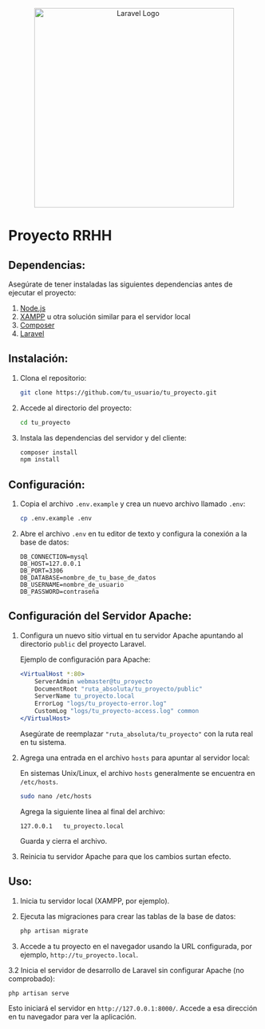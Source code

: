 <p align="center"><a href="https://laravel.com" target="_blank"><img src="https://raw.githubusercontent.com/laravel/art/master/logo-lockup/5%20SVG/2%20CMYK/1%20Full%20Color/laravel-logolockup-cmyk-red.svg" width="400" alt="Laravel Logo"></a></p>

# Proyecto RRHH

## Dependencias:

Asegúrate de tener instaladas las siguientes dependencias antes de ejecutar el proyecto:

1. [Node.js](https://nodejs.org/)
2. [XAMPP](https://www.apachefriends.org/index.html) u otra solución similar para el servidor local
3. [Composer](https://getcomposer.org/)
4. [Laravel](https://laravel.com/)

## Instalación:

1. Clona el repositorio:

   ```bash
   git clone https://github.com/tu_usuario/tu_proyecto.git
   ```

2. Accede al directorio del proyecto:

   ```bash
   cd tu_proyecto
   ```

3. Instala las dependencias del servidor y del cliente:

   ```bash
   composer install
   npm install
   ```

## Configuración:

1. Copia el archivo `.env.example` y crea un nuevo archivo llamado `.env`:

   ```bash
   cp .env.example .env
   ```

2. Abre el archivo `.env` en tu editor de texto y configura la conexión a la base de datos:

   ```env
   DB_CONNECTION=mysql
   DB_HOST=127.0.0.1
   DB_PORT=3306
   DB_DATABASE=nombre_de_tu_base_de_datos
   DB_USERNAME=nombre_de_usuario
   DB_PASSWORD=contraseña
   ```

## Configuración del Servidor Apache:

1. Configura un nuevo sitio virtual en tu servidor Apache apuntando al directorio `public` del proyecto Laravel.

   Ejemplo de configuración para Apache:

   ```apache
   <VirtualHost *:80>
       ServerAdmin webmaster@tu_proyecto
       DocumentRoot "ruta_absoluta/tu_proyecto/public"
       ServerName tu_proyecto.local
       ErrorLog "logs/tu_proyecto-error.log"
       CustomLog "logs/tu_proyecto-access.log" common
   </VirtualHost>
   ```

   Asegúrate de reemplazar `"ruta_absoluta/tu_proyecto"` con la ruta real en tu sistema.

2. Agrega una entrada en el archivo `hosts` para apuntar al servidor local:

   En sistemas Unix/Linux, el archivo `hosts` generalmente se encuentra en `/etc/hosts`.

   ```bash
   sudo nano /etc/hosts
   ```

   Agrega la siguiente línea al final del archivo:

   ```
   127.0.0.1   tu_proyecto.local
   ```

   Guarda y cierra el archivo.

3. Reinicia tu servidor Apache para que los cambios surtan efecto.

## Uso:

1. Inicia tu servidor local (XAMPP, por ejemplo).
2. Ejecuta las migraciones para crear las tablas de la base de datos:

   ```bash
   php artisan migrate
   ```

3. Accede a tu proyecto en el navegador usando la URL configurada, por ejemplo, `http://tu_proyecto.local`.

3.2 Inicia el servidor de desarrollo de Laravel sin configurar Apache (no comprobado):

   ```bash
   php artisan serve
   ```

   Esto iniciará el servidor en `http://127.0.0.1:8000/`. Accede a esa dirección en tu navegador para ver la aplicación.
